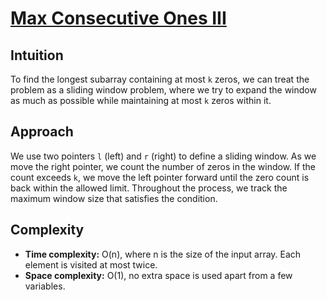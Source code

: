 # [Max Consecutive Ones III](https://leetcode.com/problems/max-consecutive-ones-iii/)

## Intuition
To find the longest subarray containing at most `k` zeros, we can treat the problem as a sliding window problem, where we try to expand the window as much as possible while maintaining at most `k` zeros within it.

## Approach
We use two pointers `l` (left) and `r` (right) to define a sliding window. As we move the right pointer, we count the number of zeros in the window. If the count exceeds `k`, we move the left pointer forward until the zero count is back within the allowed limit. Throughout the process, we track the maximum window size that satisfies the condition.

## Complexity
- **Time complexity:** O(n), where n is the size of the input array. Each element is visited at most twice.
- **Space complexity:** O(1), no extra space is used apart from a few variables.
